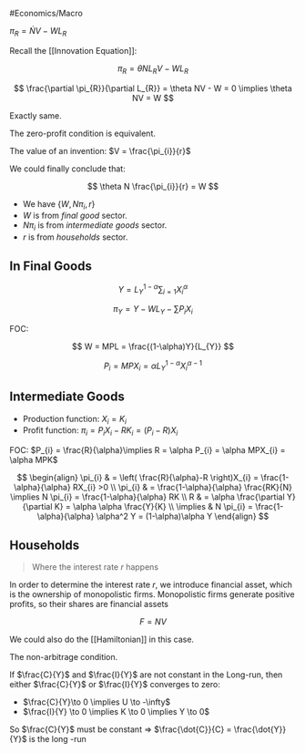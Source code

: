 #Economics/Macro 

$\pi_{R}=\dot{N}V - WL_{R}$

Recall the [[Innovation Equation]]: 

$$
\pi_{R} = \theta N L_{R} V - WL_{R}
$$

$$
\frac{\partial \pi_{R}}{\partial L_{R}} = \theta NV - W = 0 \implies \theta NV = W
$$

Exactly same.

The zero-profit condition is equivalent.

The value of an invention: $V = \frac{\pi_{i}}{r}$

We could finally conclude that:

$$
\theta N \frac{\pi_{i}}{r} = W
$$

- We have $\{W,N\pi_{i},r\}$
- $W$ is from *final good* sector.
- $N\pi_{i}$ is from *intermediate goods* sector.
- $r$ is from *households* sector.


## In Final Goods 

$$
Y = L_{Y}^{1-\alpha} \sum_{i=1} X_{i}^\alpha
$$

$$
\pi_{Y} = Y -WL_{Y} - \sum P_{i}X_{i}
$$

FOC: 

$$
W = MPL = \frac{(1-\alpha)Y}{L_{Y}}
$$

$$
P_{i} = MPX_{i} = \alpha L_{Y}^{1-\alpha}X_{i}^{\alpha-1}
$$

## Intermediate Goods 

- Production function: $X_{i} = K_{i}$
- Profit function: $\pi_{i} = P_{i}X_{i} -RK_{i} = (P_{i} - R)X_{i}$

FOC: $P_{i} = \frac{R}{\alpha}\implies R = \alpha P_{i} = \alpha MPX_{i} = \alpha MPK$

$$
\begin{align}
\pi_{i}  & = \left( \frac{R}{\alpha}-R \right)X_{i} = \frac{1-\alpha}{\alpha} RX_{i} >0 \\
\pi_{i}  & = \frac{1-\alpha}{\alpha} \frac{RK}{N} \implies N \pi_{i} = \frac{1-\alpha}{\alpha}  RK \\
R & = \alpha \frac{\partial Y}{\partial K} = \alpha \alpha    \frac{Y}{K} \\ 
\implies & N \pi_{i} = \frac{1-\alpha}{\alpha} \alpha^2 Y = (1-\alpha)\alpha Y
\end{align}
$$

## Households 

>  Where the interest rate $r$ happens

In order to determine the interest rate $r$, we introduce financial asset, which is the ownership of monopolistic firms. Monopolistic firms generate positive profits, so their shares are financial assets

$$
F = NV
$$

We could also do the [[Hamiltonian]] in this case. 

The non-arbitrage condition.

If $\frac{C}{Y}$ and $\frac{I}{Y}$ are not constant in the Long-run, then either $\frac{C}{Y}$ or $\frac{I}{Y}$ converges to zero:

- $\frac{C}{Y}\to 0 \implies U \to -\infty$
- $\frac{I}{Y} \to 0 \implies K \to 0 \implies Y \to 0$

So $\frac{C}{Y}$ must be constant => $\frac{\dot{C}}{C} = \frac{\dot{Y}}{Y}$ is the long -run










